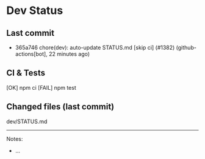 # Dev Status

## Last commit
- 365a746 chore(dev): auto-update STATUS.md [skip ci] (#1382) (github-actions[bot], 22 minutes ago)
## CI & Tests
[OK] npm ci
[FAIL] npm test

## Changed files (last commit)
dev/STATUS.md

---
Notes:
- ...
